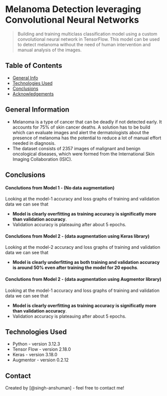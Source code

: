 # Melanoma Detection leveraging Convolutional Neural Networks
> Building and training multiclass classification model using a custom convolutional neural network in TensorFlow. This model can be used to detect melanoma without the need of human intervention and manual analysis of the images.


## Table of Contents
* [General Info](#general-information)
* [Technologies Used](#technologies-used)
* [Conclusions](#conclusions)
* [Acknowledgements](#acknowledgements)

## General Information
- Melanoma is a type of cancer that can be deadly if not detected early. It accounts for 75% of skin cancer deaths. A solution has to be build which can evaluate images and alert the dermatologists about the presence of melanoma has the potential to reduce a lot of manual effort needed in diagnosis.
- The dataset consists of 2357 images of malignant and benign oncological diseases, which were formed from the International Skin Imaging Collaboration (ISIC).

## Conclusions
#### Conclutions from Model 1 - (No data augmentation)
Looking at the model-1 accuracy and loss graphs of training and validation data we can see that
- **Model is clearly overfitting as training accuracy is significatly more than validation accuracy**.
- Validation accuracy is plateauing after about 5 epochs.

#### Conclutions from Model 2 - (data augmentation using Keras library)
Looking at the model-2 accuracy and loss graphs of training and validation data we can see that
- **Model is clearly underfitting as both training and validation accuracy is around 50% even after training the model for 20 epochs**.

#### Conclutions from Model 2 - (data augmentation using Augmentor library)
Looking at the model-1 accuracy and loss graphs of training and validation data we can see that
- **Model is clearly overfitting as training accuracy is significatly more than validation accuracy**.
- Validation accuracy is plateauing after about 5 epochs.

## Technologies Used
- Python - version 3.12.3
- Tensor Flow - version 2.18.0
- Keras - version 3.18.0
- Augmentor - version 0.2.12


## Contact
Created by [@singh-anshuman] - feel free to contact me!